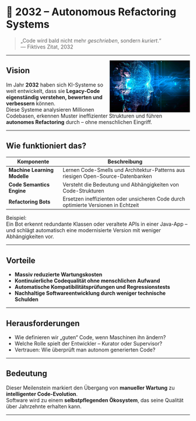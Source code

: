 # 🤖 2032 – Autonomous Refactoring Systems



> „Code wird bald nicht mehr _geschrieben_, sondern _kuriert_.“  
> — Fiktives Zitat, 2032

---

<img src="images/AI-Data-Visualization.jpg" style="margin-top: 130" alt="Beschreibung" align="right" width="220">

##  Vision

Im Jahr **2032** haben sich KI-Systeme so weit entwickelt, dass sie **Legacy-Code eigenständig verstehen, bewerten und verbessern** können.  
Diese Systeme analysieren Millionen Codebasen, erkennen Muster ineffizienter Strukturen und führen **autonomes Refactoring** durch – ohne menschlichen Eingriff.

---

## Wie funktioniert das?

| Komponente                      | Beschreibung                                                                       |
| ------------------------------- | ---------------------------------------------------------------------------------- |
|  **Machine Learning Modelle** | Lernen Code-Smells und Architektur-Patterns aus riesigen Open-Source-Datenbanken   |
|  **Code Semantics Engine**    | Versteht die Bedeutung und Abhängigkeiten von Code-Strukturen                      |
|  **Refactoring Bots**         | Ersetzen ineffizienten oder unsicheren Code durch optimierte Versionen in Echtzeit |

Beispiel:  
Ein Bot erkennt redundante Klassen oder veraltete APIs in einer Java-App – und schlägt automatisch eine modernisierte Version mit weniger Abhängigkeiten vor.

---

## Vorteile

-    **Massiv reduzierte Wartungskosten**
-    **Kontinuierliche Codequalität ohne menschlichen Aufwand**
-    **Automatische Kompatibilitätsprüfungen und Regressionstests**
-    **Nachhaltige Softwareentwicklung durch weniger technische Schulden**

---

##  Herausforderungen

-    Wie definieren wir „guten“ Code, wenn Maschinen ihn ändern?
-    Welche Rolle spielt der Entwickler – Kurator oder Supervisor?
-    Vertrauen: Wie überprüft man autonom generierten Code?

---

##  Bedeutung

Dieser Meilenstein markiert den Übergang von **manueller Wartung** zu **intelligenter Code-Evolution**.  
Software wird zu einem **selbstpflegenden Ökosystem**, das seine Qualität über Jahrzehnte erhalten kann.

---


